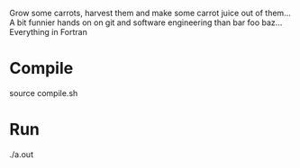 Grow some carrots, harvest them and make some carrot juice out of them... A bit funnier hands on on git and software engineering than bar foo baz...
Everything in Fortran

Compile
=======
source compile.sh

Run
===
./a.out
